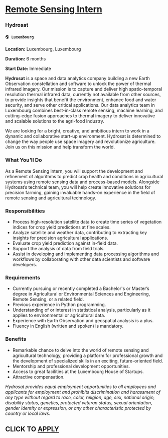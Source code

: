 # [Remote Sensing Intern](https://www.remotewlb.com/apply/remote-sensing-intern)  
### Hydrosat  
#### `🌎 Luxembourg`  

**Location:** Luxembourg, Luxembourg

 **Duration:** 6 months

 **Start Date:** Immediate

 **Hydrosat** is a space and data analytics company building a new Earth Observation constellation and software to unlock the power of thermal infrared imagery. Our mission is to capture and deliver high spatio-temporal resolution thermal infrared data, currently not available from other sources, to provide insights that benefit the environment, enhance food and water security, and serve other critical applications. Our data analytics team in Luxembourg combines best-in-class remote sensing, machine learning, and cutting-edge fusion approaches to thermal imagery to deliver innovative and scalable solutions to the agri-food industry.

We are looking for a bright, creative, and ambitious intern to work in a dynamic and collaborative start-up environment. Hydrosat is determined to change the way people use space imagery and revolutionize agriculture. Join us on this mission and help transform the world.

### What You’ll Do

As a Remote Sensing Intern, you will support the development and refinement of algorithms to predict crop health and conditions in agricultural systems using remote sensing data and process-based models. Alongside Hydrosat’s technical team, you will help create innovative solutions for precision farming, gaining invaluable hands-on experience in the field of remote sensing and agricultural technology.

### Responsibilities

  * Process high-resolution satellite data to create time series of vegetation indices for crop yield predictions at fine scales.
  * Analyze satellite and weather data, contributing to extracting key insights for precision agricultural applications.
  * Evaluate crop yield prediction against in-field data.
  * Support the analysis of data from field trials.
  * Assist in developing and implementing data processing algorithms and workflows by collaborating with other data scientists and software developers.

### Requirements

  * Currently pursuing or recently completed a Bachelor's or Master’s degree in Agricultural or Environmental Sciences and Engineering, Remote Sensing, or a related field.
  * Previous experience in Python programming.
  * Understanding of or interest in statistical analysis, particularly as it applies to environmental or agricultural data.
  * Experience with Earth Observation and geospatial analysis is a plus.
  * Fluency in English (written and spoken) is mandatory.

### Benefits

  * Remarkable chance to delve into the world of remote sensing and agricultural technology, providing a platform for professional growth and the development of specialized skills in an exciting, future-oriented field.
  * Mentorship and professional development opportunities.
  * Access to great facilities at the Luxembourg House of Startups.
  * Attractive compensation.

_Hydrosat provides equal employment opportunities to all employees and applicants for employment and prohibits discrimination and harassment of any type without regard to race, color, religion, age, sex, national origin, disability status, genetics, protected veteran status, sexual orientation, gender identity or expression, or any other characteristic protected by country or local laws._

  
## CLICK TO [APPLY](https://www.remotewlb.com/apply/remote-sensing-intern)

